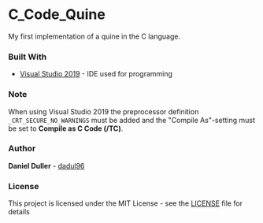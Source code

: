 # C_Code_Quine
My first implementation of a quine in the C language.

### Built With
* [Visual Studio 2019](https://visualstudio.microsoft.com/) - IDE used for programming

### Note
When using Visual Studio 2019 the preprocessor definition ``_CRT_SECURE_NO_WARNINGS`` must be added and the "Compile As"-setting must be set to **Compile as C Code (/TC)**.

### Author
**Daniel Duller** - [dadul96](https://github.com/dadul96)

### License
This project is licensed under the MIT License - see the [LICENSE](LICENSE) file for details
